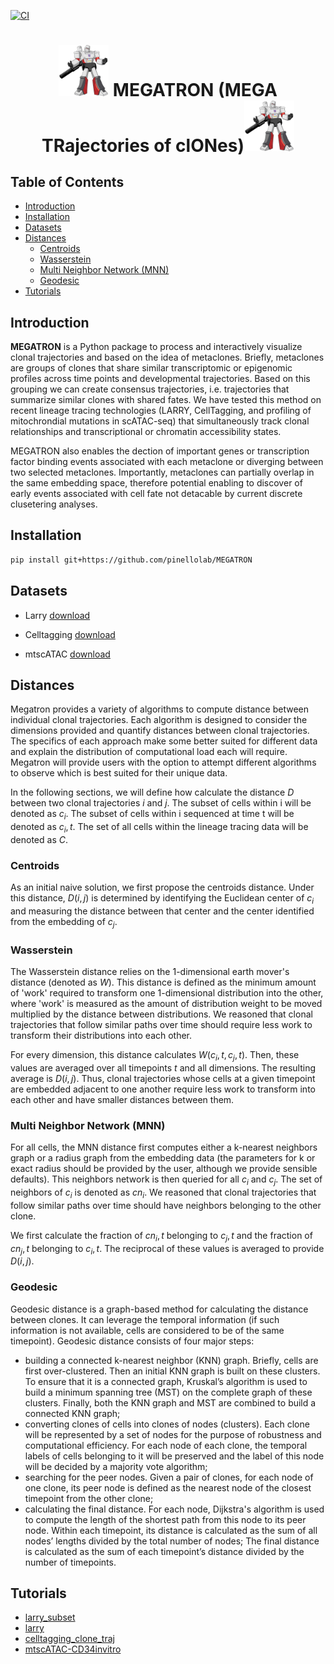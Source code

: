 [![CI](https://github.com/pinellolab/megatron/actions/workflows/CI.yml/badge.svg)](https://github.com/pinellolab/MEGATRON/actions/workflows/CI.yml)

<h1 align="center"><img src="./docs/source/_static/img/logo_200x204.png?raw=true" width="80px"> MEGATRON (MEGA TRajectories of clONes)<img src="./docs/source/_static/img/logo_200x204.png?raw=true" width="80px"></h1>

## Table of Contents
- [Introduction](#introduction)
- [Installation](#installation)
- [Datasets](#datasets)
- [Distances](#distances)
  * [Centroids](#centroids)
  * [Wasserstein](#wasserstein)
  * [Multi Neighbor Network (MNN)](#multi-neighbor-network-mnn)
  * [Geodesic](#geodesic)
- [Tutorials](#tutorials)

## Introduction

**MEGATRON** is a Python package to process and interactively visualize clonal trajectories and based on the idea of metaclones. Briefly, metaclones are groups of clones that share similar transcriptomic or epigenomic profiles across time points and developmental trajectories. Based on this grouping we can create consensus trajectories, i.e. trajectories that summarize similar clones with shared fates. We have tested this method on recent lineage tracing technologies (LARRY, CellTagging, and profiling of mitochrondial mutations in scATAC-seq) that simultaneously track clonal relationships and transcriptional or chromatin accessibility states. 

MEGATRON also enables the dection of important genes or transcription factor binding events associated with each metaclone or diverging between two selected metaclones. Importantly, metaclones can partially overlap in the same embedding space, therefore potential enabling to discover of early events associated with cell fate not detacable by current discrete clusetering analyses.




## Installation

```bash
pip install git+https://github.com/pinellolab/MEGATRON
```


## Datasets

* Larry [download](https://mega.nz/folder/gVhFkYaA#FH3S3VoxxeIoTW6aR-sWcA)

* Celltagging [download](https://mega.nz/folder/EJ4FXIYC#8Kx_qiPl4DTBko3AJBjufQ)

* mtscATAC [download](https://osf.io/bupge/)

## Distances
Megatron provides a variety of algorithms to compute distance between individual clonal trajectories. Each algorithm is designed to consider the dimensions provided and quantify distances between clonal trajectories. The specifics of each approach make some better suited for different data and explain the distribution of computational load each will require. Megatron will provide users with the option to attempt different algorithms to observe which is best suited for their unique data.

In the following sections, we will define how  calculate the distance $D$ between two clonal trajectories $i$ and $j$. The subset of cells within i will be denoted as $c_i$. The subset of cells within i sequenced at time t will be denoted as $c_i,t$. The set of all cells within the lineage tracing data will be denoted as $C$.

### Centroids
As an initial naive solution, we first propose the centroids distance. Under this distance, $D(i,j)$ is determined by identifying the Euclidean center of $c_i$ and measuring the distance between that center and the center identified from the embedding of $c_j$. 

### Wasserstein
The Wasserstein distance relies on the 1-dimensional earth mover's distance (denoted as $W$). This distance is defined as the minimum amount of 'work' required to transform one 1-dimensional distribution into the other, where 'work' is measured as the amount of distribution weight to be moved multiplied by the distance between distributions. We reasoned that clonal trajectories that follow similar paths over time should require less work to transform their distributions into each other.

For every dimension, this distance calculates $W(c_i,t, c_j,t)$. Then, these values are averaged over all timepoints $t$ and all dimensions. The resulting average is $D(i,j)$. Thus, clonal trajectories whose cells at a given timepoint are embedded adjacent to one another require less work to transform into each other and have smaller distances between them.

### Multi Neighbor Network (MNN)
For all cells, the MNN distance first computes either a k-nearest neighbors graph or a radius graph from the embedding data (the parameters for k or exact radius should be provided by the user, although we provide sensible defaults). This neighbors network is then queried for all $c_i$ and $c_j$. The set of neighbors of $c_i$ is denoted as $cn_i$. We reasoned that clonal trajectories that follow similar paths over time should have neighbors belonging to the other clone.

We first calculate the fraction of $cn_i,t$ belonging to $c_j,t$ and the fraction of $cn_j,t$ belonging to $c_i,t$. The reciprocal of these values is averaged to provide $D(i,j)$.

### Geodesic
Geodesic distance is a graph-based method for calculating the distance between clones. It can leverage the temporal information (if such information is not available, cells are considered to be of the same timepoint). Geodesic distance consists of four major steps: 
- building a connected k-nearest neighbor (KNN) graph. Briefly, cells are first over-clustered. Then an initial KNN graph is built on these clusters. To ensure that it is a connected graph, Kruskal’s algorithm is used to build a minimum spanning tree (MST) on the complete graph of these clusters. Finally, both the KNN graph and MST are combined to build a connected KNN graph;
- converting clones of cells into clones of nodes (clusters). Each clone will be represented by a set of nodes for the purpose of robustness and computational efficiency. For each node of each clone, the temporal labels of cells belonging to it will be preserved and the label of this node will be decided by a majority vote algorithm;
- searching for the peer nodes. Given a pair of clones, for each node of one clone, its peer node is defined as the nearest node of the closest timepoint from the other clone;
- calculating the final distance. For each node, Dijkstra's algorithm is used to compute the length of the shortest path from this node to its peer node. Within each timepoint, its distance is calculated as the sum of all nodes’ lengths divided by the total number of nodes; The final distance is calculated as the sum of each timepoint’s distance divided by the number of timepoints.

## Tutorials

* [larry_subset](https://github.com/pinellolab/MEGATRON/tree/master/docs/source/_static/notebooks/larry_subset.ipynb)
* [larry](https://github.com/pinellolab/MEGATRON/tree/master/docs/source/_static/notebooks/larry_with_original_coordinates.ipynb)
* [celltagging_clone_traj](https://github.com/pinellolab/MEGATRON/tree/master/docs/source/_static/notebooks/celltagging_with_original_coordinates.ipynb)
* [mtscATAC-CD34invitro](https://github.com/pinellolab/MEGATRON/tree/master/docs/source/_static/notebooks/mtscATAC-CD34invitro.ipynb)

<!--* [larry_subset_3dplot](https://github.com/pinellolab/MEGATRON/tree/master/docs/source/_static/notebooks/larry_subset_3dplot.ipynb)-->
<!--* [larry](https://github.com/pinellolab/MEGATRON/tree/master/docs/source/_static/notebooks/larry.ipynb)-->
<!--* [celltagging_clone_traj](https://github.com/pinellolab/MEGATRON/tree/master/docs/source/_static/notebooks/celltagging_clone_traj.ipynb)-->